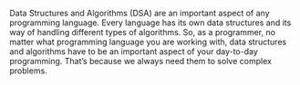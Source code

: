 Data Structures and Algorithms (DSA) are an important aspect of any programming language. Every language has its own data structures and its way of handling different types of algorithms. So, as a programmer, no matter what programming language you are working with, data structures and algorithms have to be an important aspect of your day-to-day programming. That’s because we always need them to solve complex problems. 
